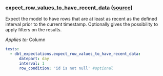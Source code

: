 ### expect_row_values_to_have_recent_data ([source](https://github.com/calogica/dbt-expectations/blob/main/README.md#expect_row_values_to_have_recent_data))

Expect the model to have rows that are at least as recent as the defined interval prior to the current timestamp. Optionally gives the possibility to apply filters on the results.

*Applies to:* Column

```yaml
tests:
  - dbt_expectations.expect_row_values_to_have_recent_data:
      datepart: day
      interval: 1
      row_condition: 'id is not null' #optional
```